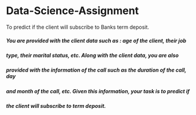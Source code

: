 # Data-Science-Assignment
To predict if the client will subscribe to Banks term deposit.
<h5/>You are provided with the client data such as : age of the client, their job
<h5/>type, their marital status, etc. Along with the client data, you are also
<h5/>provided with the information of the call such as the duration of the call, day
<h5/>and month of the call, etc. Given this information, your task is to predict if
<h5/>the client will subscribe to term deposit.
